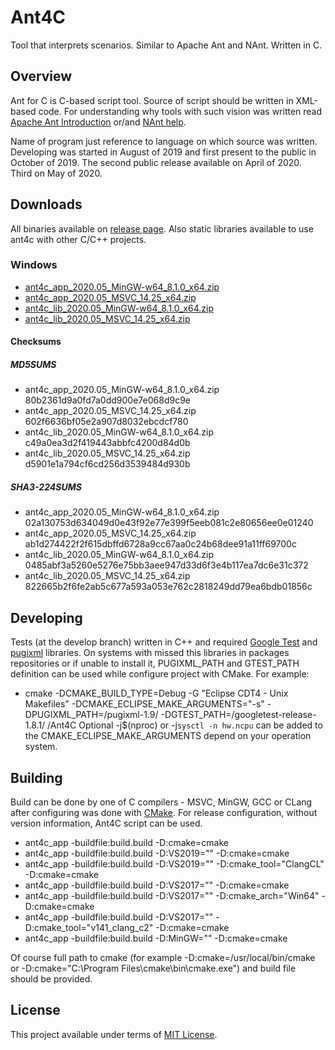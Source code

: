 # Ant4C
Tool that interprets scenarios. Similar to Apache Ant and NAnt. Written in C.

## Overview
Ant for C is C-based script tool. Source of script should be written in XML-based code.
For understanding why tools with such vision was written read [Apache Ant Introduction](http://jakarta.apache.org/ant/manual/) or/and [NAnt help](http://nant.sourceforge.net/).

Name of program just reference to language on which source was written.
Developing was started in August of 2019 and first present to the public in October of 2019.
The second public release available on April of 2020.
Third on May of 2020.

## Downloads
All binaries available on [release page](https://github.com/TheVice/Ant4C/releases/).
Also static libraries available to use ant4c with other C/C++ projects.

### Windows
* [ant4c_app_2020.05_MinGW-w64_8.1.0_x64.zip](https://github.com/TheVice/Ant4C/releases/download/v2020.05/ant4c_app_2020.05_MinGW-w64_8.1.0_x64.zip)
* [ant4c_app_2020.05_MSVC_14.25_x64.zip](https://github.com/TheVice/Ant4C/releases/download/v2020.05/ant4c_app_2020.05_MSVC_14.25_x64.zip)
* [ant4c_lib_2020.05_MinGW-w64_8.1.0_x64.zip](https://github.com/TheVice/Ant4C/releases/download/v2020.05/ant4c_lib_2020.05_MinGW-w64_8.1.0_x64.zip)
* [ant4c_lib_2020.05_MSVC_14.25_x64.zip](https://github.com/TheVice/Ant4C/releases/download/v2020.05/ant4c_lib_2020.05_MSVC_14.25_x64.zip)

#### Checksums

##### MD5SUMS
* ant4c_app_2020.05_MinGW-w64_8.1.0_x64.zip 80b2361d9a0fd7a0dd900e7e068d9c9e
* ant4c_app_2020.05_MSVC_14.25_x64.zip 602f6636bf05e2a907d8032ebcdcf780
* ant4c_lib_2020.05_MinGW-w64_8.1.0_x64.zip c49a0ea3d2f419443abbfc4200d84d0b
* ant4c_lib_2020.05_MSVC_14.25_x64.zip d5901e1a794cf6cd256d3539484d930b

##### SHA3-224SUMS
* ant4c_app_2020.05_MinGW-w64_8.1.0_x64.zip  02a130753d634049d0e43f92e77e399f5eeb081c2e80656ee0e01240
* ant4c_app_2020.05_MSVC_14.25_x64.zip  ab1d274422f2f615dbffd6728a9cc67aa0c24b68dee91a11ff69700c
* ant4c_lib_2020.05_MinGW-w64_8.1.0_x64.zip  0485abf3a5260e5276e75bb3aee947d33d6f3e4b117ea7dc6e31c372
* ant4c_lib_2020.05_MSVC_14.25_x64.zip  822665b2f6fe2ab5c677a593a053e762c2818249dd79ea6bdb01856c

## Developing
Tests (at the develop branch) written in C++ and required [Google Test](https://github.com/google/googletest) and [pugixml](https://github.com/zeux/pugixml/) libraries.
On systems with missed this libraries in packages repositories or if unable to install it, PUGIXML_PATH and GTEST_PATH definition can be used while configure project with CMake.
For example:
* cmake -DCMAKE_BUILD_TYPE=Debug -G "Eclipse CDT4 - Unix Makefiles" -DCMAKE_ECLIPSE_MAKE_ARGUMENTS="-s" -DPUGIXML_PATH=<full path>/pugixml-1.9/ -DGTEST_PATH=<full path>/googletest-release-1.8.1/ <full path>/Ant4C
Optional -j$(nproc) or -j`sysctl -n hw.ncpu` can be added to the CMAKE_ECLIPSE_MAKE_ARGUMENTS depend on your operation system.

## Building
Build can be done by one of C compilers - MSVC, MinGW, GCC or CLang after configuring was done with [CMake](http://www.cmake.org/download/).
For release configuration, without version information, Ant4C script can be used.
* ant4c_app -buildfile:build.build -D:cmake=cmake
* ant4c_app -buildfile:build.build -D:VS2019="" -D:cmake=cmake
* ant4c_app -buildfile:build.build -D:VS2019="" -D:cmake_tool="ClangCL" -D:cmake=cmake
* ant4c_app -buildfile:build.build -D:VS2017="" -D:cmake=cmake
* ant4c_app -buildfile:build.build -D:VS2017="" -D:cmake_arch="Win64" -D:cmake=cmake
* ant4c_app -buildfile:build.build -D:VS2017="" -D:cmake_tool="v141_clang_c2" -D:cmake=cmake
* ant4c_app -buildfile:build.build -D:MinGW="" -D:cmake=cmake

Of course full path to cmake (for example -D:cmake=/usr/local/bin/cmake or -D:cmake="C:\Program Files\cmake\bin\cmake.exe") and build file should be provided.

## License
This project available under terms of [MIT License](LICENSE).
